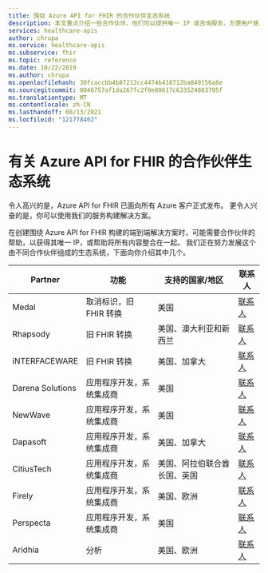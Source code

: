 ```yaml
---
title: 围绕 Azure API for FHIR 的合作伙伴生态系统
description: 本文重点介绍一些合作伙伴，他们可以提供唯一 IP 或咨询服务，方便用户使用 Azure API for FHIR 构建端到端解决方案
services: healthcare-apis
author: chrupa
ms.service: healthcare-apis
ms.subservice: fhir
ms.topic: reference
ms.date: 10/22/2019
ms.author: chrupa
ms.openlocfilehash: 30fcaccbb4b87212cc4474b418712ba849156a8e
ms.sourcegitcommit: 0046757af1da267fc2f0e88617c633524883795f
ms.translationtype: MT
ms.contentlocale: zh-CN
ms.lasthandoff: 08/13/2021
ms.locfileid: "121778402"
---
```

# <a name="partner-ecosystem-for-azure-api-for-fhir"></a>有关 Azure API for FHIR 的合作伙伴生态系统
令人高兴的是，Azure API for FHIR 已面向所有 Azure 客户正式发布。 更令人兴奋的是，你可以使用我们的服务构建解决方案。  

在创建围绕 Azure API for FHIR 构建的端到端解决方案时，可能需要合作伙伴的帮助，以获得其唯一 IP，或帮助将所有内容整合在一起。 我们正在努力发展这个由不同合作伙伴组成的生态系统，下面向你介绍其中几个。


| Partner          | 功能                               | 支持的国家/地区         | 联系人                                                                                                                                |
|------------------|--------------------------------------------|-----------------------------|----------------------------------------------------------------------------------------------------------------------------------------|
| Medal            | 取消标识，旧 FHIR 转换  | 美国                         | [联系人](https://asab.squarespace.com/asab-medal/)                                                                                           |
| Rhapsody         | 旧 FHIR 转换                     | 美国、澳大利亚和新西兰 | [联系人](https://rhapsody.health/contact-us)                                                                                          |
| iNTERFACEWARE    | 旧 FHIR 转换                     | 美国、加拿大                 | [联系人](https://www.interfaceware.com/contact)                                                                                  |
| Darena Solutions | 应用程序开发，系统集成商 | 美国                         | [联系人](https://www.darenasolutions.com/contact)                                                                                     |
| NewWave          | 应用程序开发，系统集成商 | 美国                         | [联系人](https://newwave.io/get-in-touch/)                                                                                            |
| Dapasoft         | 应用程序开发，系统集成商 | 美国、加拿大                 | [联系人](https://www.dapasoft.com/contact-us/)                                                                                        |
| CitiusTech       | 应用程序开发，系统集成商 | 美国、阿拉伯联合酋长国、英国                | [联系人](https://azuremarketplace.microsoft.com/marketplace/apps/citiustech.ics?tab=Overview)                                         |
| Firely           | 应用程序开发，系统集成商 | 美国、欧洲                     | [联系人](https://fire.ly/contact/)                                                                                                    |
| Perspecta        | 应用程序开发，系统集成商 | 美国                         | [联系人](https://perspecta.com/contact)                                                                                               |
| Aridhia          | 分析                                  | 美国、欧洲                     | [联系人](https://azuremarketplace.microsoft.com/marketplace/apps/aridhiainformatics.analytixagility_workspace_123?tab=Overview)       |
